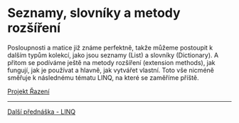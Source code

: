 # Seznamy, slovníky a metody rozšíření

Posloupnosti a matice již známe perfektně, takže můžeme postoupit k dalším typům kolekcí, jako jsou seznamy (List) a slovníky (Dictionary). A přitom se podíváme ještě na metody rozšíření (extension methods), jak fungují, jak je používat a hlavně, jak vytvářet vlastní.
Toto vše nicméně směřuje k následnému tématu LINQ, na které se zaměříme příště.

[Projekt Řazení](https://github.com/PetrVobornik/prednasky/tree/master/ZakladyCs/07-Seznamy/Seznamy)

---

[Další přednáška - LINQ](https://github.com/PetrVobornik/prednasky/tree/master/ZakladyCs/08-LINQ)
